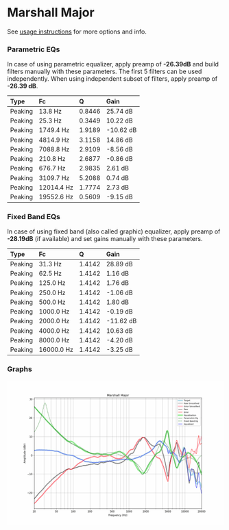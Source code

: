 # Marshall Major
See [usage instructions](https://github.com/jaakkopasanen/AutoEq#usage) for more options and info.

### Parametric EQs
In case of using parametric equalizer, apply preamp of **-26.39dB** and build filters manually
with these parameters. The first 5 filters can be used independently.
When using independent subset of filters, apply preamp of **-26.39 dB**.

| Type    | Fc         |      Q | Gain      |
|:--------|:-----------|:-------|:----------|
| Peaking | 13.8 Hz    | 0.8446 | 25.74 dB  |
| Peaking | 25.3 Hz    | 0.3449 | 10.22 dB  |
| Peaking | 1749.4 Hz  | 1.9189 | -10.62 dB |
| Peaking | 4814.9 Hz  | 3.1158 | 14.86 dB  |
| Peaking | 7088.8 Hz  | 2.9109 | -8.56 dB  |
| Peaking | 210.8 Hz   | 2.6877 | -0.86 dB  |
| Peaking | 676.7 Hz   | 2.9835 | 2.61 dB   |
| Peaking | 3109.7 Hz  | 5.2088 | 0.74 dB   |
| Peaking | 12014.4 Hz | 1.7774 | 2.73 dB   |
| Peaking | 19552.6 Hz | 0.5609 | -9.15 dB  |

### Fixed Band EQs
In case of using fixed band (also called graphic) equalizer, apply preamp of **-28.19dB**
(if available) and set gains manually with these parameters.

| Type    | Fc         |      Q | Gain      |
|:--------|:-----------|:-------|:----------|
| Peaking | 31.3 Hz    | 1.4142 | 28.89 dB  |
| Peaking | 62.5 Hz    | 1.4142 | 1.16 dB   |
| Peaking | 125.0 Hz   | 1.4142 | 1.76 dB   |
| Peaking | 250.0 Hz   | 1.4142 | -1.06 dB  |
| Peaking | 500.0 Hz   | 1.4142 | 1.80 dB   |
| Peaking | 1000.0 Hz  | 1.4142 | -0.19 dB  |
| Peaking | 2000.0 Hz  | 1.4142 | -11.62 dB |
| Peaking | 4000.0 Hz  | 1.4142 | 10.63 dB  |
| Peaking | 8000.0 Hz  | 1.4142 | -4.20 dB  |
| Peaking | 16000.0 Hz | 1.4142 | -3.25 dB  |

### Graphs
![](./Marshall%20Major.png)